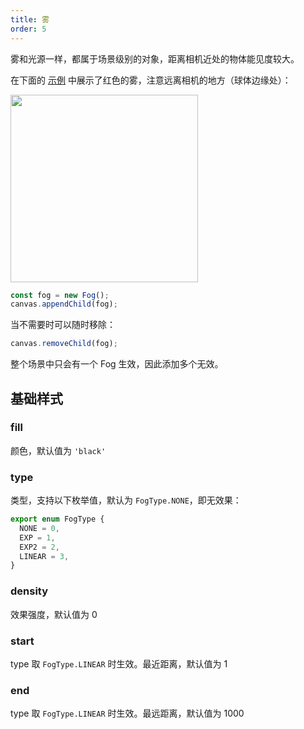 ```yaml
---
title: 雾
order: 5
---
```


雾和光源一样，都属于场景级别的对象，距离相机近处的物体能见度较大。

在下面的 [示例](/examples/3d/geometry/#sphere) 中展示了红色的雾，注意远离相机的地方（球体边缘处）：

<img src="https://gw.alipayobjects.com/mdn/rms_6ae20b/afts/img/A*LBDUTJiLjHEAAAAAAAAAAAAAARQnAQ" height='300'/>

```js
const fog = new Fog();
canvas.appendChild(fog);
```

当不需要时可以随时移除：

```js
canvas.removeChild(fog);
```

整个场景中只会有一个 Fog 生效，因此添加多个无效。

## 基础样式

### fill

颜色，默认值为 `'black'`

### type

类型，支持以下枚举值，默认为 `FogType.NONE`，即无效果：

```js
export enum FogType {
  NONE = 0,
  EXP = 1,
  EXP2 = 2,
  LINEAR = 3,
}
```

### density

效果强度，默认值为 0

### start

type 取 `FogType.LINEAR` 时生效。最近距离，默认值为 1

### end

type 取 `FogType.LINEAR` 时生效。最远距离，默认值为 1000

